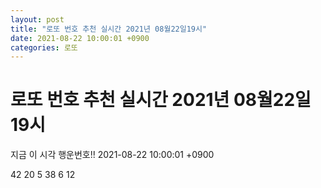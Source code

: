 ```yaml
---
layout: post
title: "로또 번호 추천 실시간 2021년 08월22일19시"
date: 2021-08-22 10:00:01 +0900
categories: 로또
---
```


# 로또 번호 추천 실시간 2021년 08월22일19시

지금 이 시각 행운번호!! 2021-08-22 10:00:01 +0900

 42  20  5  38  6  12 

